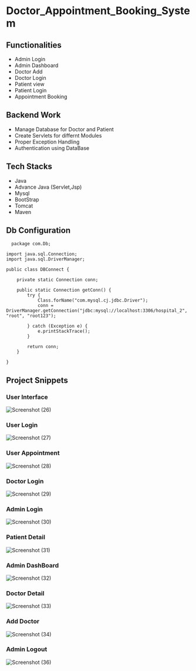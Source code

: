  # Doctor_Appointment_Booking_System

## Functionalities
- Admin Login
- Admin Dashboard
- Doctor Add
- Doctor Login
- Patient view
- Patient Login
- Appointment Booking

## Backend Work
- Manage Database for Doctor and Patient 
- Create Servlets for differnt Modules
- Proper Exception Handling
- Authentication using DataBase

## Tech Stacks
- Java
- Advance Java (Servlet,Jsp)
- Mysql
- BootStrap
- Tomcat
- Maven

## Db Configuration
````
  package com.Db;

import java.sql.Connection;
import java.sql.DriverManager;

public class DBConnect {

	private static Connection conn;

	public static Connection getConn() {
		try {
			Class.forName("com.mysql.cj.jdbc.Driver");
			conn = DriverManager.getConnection("jdbc:mysql://localhost:3306/hospital_2", "root", "root123");

		} catch (Exception e) {
			e.printStackTrace();
		}

		return conn;
	}

}
````

## Project Snippets

### User Interface 
  ![Screenshot (26)](https://github.com/arpit5220/Doctor_Appointment_Booking_System/assets/94009815/bf75ed16-69b1-4323-94cc-b6752d4099d5)


### User Login
![Screenshot (27)](https://github.com/arpit5220/Doctor_Appointment_Booking_System/assets/94009815/5c1cc89c-761a-47c5-99c7-0574e2f637dd)

### User Appointment

![Screenshot (28)](https://github.com/arpit5220/Doctor_Appointment_Booking_System/assets/94009815/346206c1-58e5-4db7-9d2c-4ef9afec682c)



### Doctor Login
![Screenshot (29)](https://github.com/arpit5220/Doctor_Appointment_Booking_System/assets/94009815/5669130d-018e-4834-a107-f3c58bc52033)

### Admin Login

![Screenshot (30)](https://github.com/arpit5220/Doctor_Appointment_Booking_System/assets/94009815/9706c4f1-4bf3-446c-9c23-a3496c1c2d01)



### Patient Detail
![Screenshot (31)](https://github.com/arpit5220/Doctor_Appointment_Booking_System/assets/94009815/c82f4119-75bd-4a1f-a1ed-a60586ec2daf)


### Admin DashBoard
![Screenshot (32)](https://github.com/arpit5220/Doctor_Appointment_Booking_System/assets/94009815/5c52b5cc-9548-43a0-b33e-4e76bbfef3ea)


### Doctor Detail
![Screenshot (33)](https://github.com/arpit5220/Doctor_Appointment_Booking_System/assets/94009815/18524ba6-725a-4ae2-9e8f-a5a92a95287a)


### Add Doctor
![Screenshot (34)](https://github.com/arpit5220/Doctor_Appointment_Booking_System/assets/94009815/4b8fa76f-7f02-41a1-b187-ffbfcff25866)


### Admin Logout
![Screenshot (36)](https://github.com/arpit5220/Doctor_Appointment_Booking_System/assets/94009815/f977c5de-3fa8-40c9-b472-b762f127bbae)

